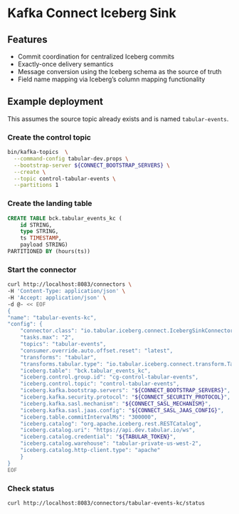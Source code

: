 # Kafka Connect Iceberg Sink

## Features
* Commit coordination for centralized Iceberg commits
* Exactly-once delivery semantics
* Message conversion using the Iceberg schema as the source of truth
* Field name mapping via Iceberg’s column mapping functionality

## Example deployment

This assumes the source topic already exists and is named `tabular-events`.

### Create the control topic
```bash
bin/kafka-topics  \
  --command-config tabular-dev.props \
  --bootstrap-server ${CONNECT_BOOTSTRAP_SERVERS} \
  --create \
  --topic control-tabular-events \
  --partitions 1
```

### Create the landing table
```sql
CREATE TABLE bck.tabular_events_kc (
    id STRING,
    type STRING,
    ts TIMESTAMP,
    payload STRING)
PARTITIONED BY (hours(ts))
```
### Start the connector
```bash
curl http://localhost:8083/connectors \
-H 'Content-Type: application/json' \
-H 'Accept: application/json' \
-d @- << EOF
{
"name": "tabular-events-kc",
"config": {
    "connector.class": "io.tabular.iceberg.connect.IcebergSinkConnector",
    "tasks.max": "2",
    "topics": "tabular-events",
    "consumer.override.auto.offset.reset": "latest",
    "transforms": "tabular",
    "transforms.tabular.type": "io.tabular.iceberg.connect.transform.TabularEventTransform",
    "iceberg.table": "bck.tabular_events_kc",
    "iceberg.control.group.id": "cg-control-tabular-events",
    "iceberg.control.topic": "control-tabular-events",
    "iceberg.kafka.bootstrap.servers": "${CONNECT_BOOTSTRAP_SERVERS}",
    "iceberg.kafka.security.protocol": "${CONNECT_SECURITY_PROTOCOL}",
    "iceberg.kafka.sasl.mechanism": "${CONNECT_SASL_MECHANISM}",
    "iceberg.kafka.sasl.jaas.config": "${CONNECT_SASL_JAAS_CONFIG}",
    "iceberg.table.commitIntervalMs": "300000",
    "iceberg.catalog": "org.apache.iceberg.rest.RESTCatalog",
    "iceberg.catalog.uri": "https://api.dev.tabular.io/ws",
    "iceberg.catalog.credential": "${TABULAR_TOKEN}",
    "iceberg.catalog.warehouse": "tabular-private-us-west-2",
    "iceberg.catalog.http-client.type": "apache"
    }
}
EOF
```
### Check status
```bash
curl http://localhost:8083/connectors/tabular-events-kc/status
```

